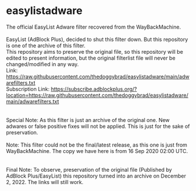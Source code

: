 # easylistadware
The official EasyList Adware filter recovered from the WayBackMachine.
<br>
<br>
EasyList (AdBlock Plus), decided to shut this filter down. But this repository is one of the archive of this filter.
<br>
This repository aims to preserve the original file, so this repository will be edited to present information, but the original filterlist file will never be changed/modified in any way.
<br>
Link: https://raw.githubusercontent.com/thedoggybrad/easylistadware/main/adwarefilters.txt
<br>
Subscription Link: https://subscribe.adblockplus.org/?location=https://raw.githubusercontent.com/thedoggybrad/easylistadware/main/adwarefilters.txt
<br>
<br>
<br>
Special Note: As this filter is just an archive of the original one. New adwares or false positive fixes will not be applied. This is just for the sake of preservation.
<br>
<br>
Note: This filter could not be the final/latest release, as this one is just from WayBackMachine. The copy we have here is from 16 Sep 2020 02:00 UTC.
<br>
<br>
<br>
Final Note: To observe, preservation of the original file (Published by AdBlock Plus/EasyList) this repository turned into an archive on December 2, 2022. The links will still work.
